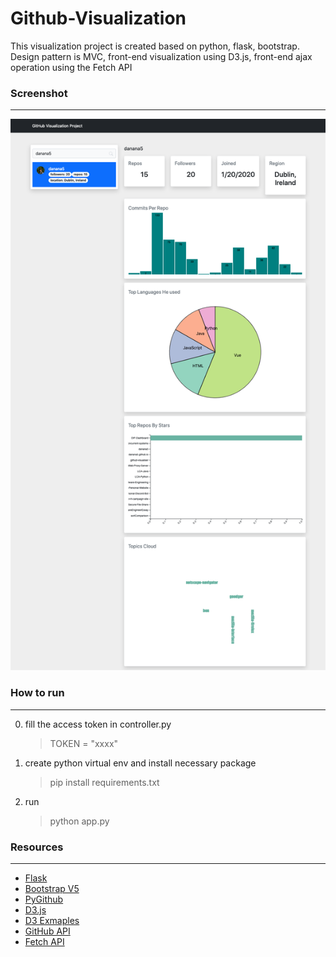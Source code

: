 # Github-Visualization
This visualization project is created based on python, flask, bootstrap. Design pattern is MVC, front-end visualization using D3.js, front-end ajax operation using the Fetch API



### Screenshot
***
![Demo](demo.png "demo for our project")


### How to run 
***
0. fill the access token in controller.py

   > TOKEN = "xxxx"

    
1. create python virtual env and install necessary package

    > pip install requirements.txt
2. run

   > python app.py


### Resources
***

- [Flask](https://flask.palletsprojects.com/en/2.0.x/)
- [Bootstrap V5](https://getbootstrap.com/)
- [PyGithub](https://github.com/PyGithub/PyGithub)
- [D3.js](https://d3js.org/)
- [D3 Exmaples](https://www.d3-graph-gallery.com/)
- [GitHub API](https://docs.github.com/en/restz)
- [Fetch API](https://developer.mozilla.org/en-US/docs/Web/API/Fetch_API)

